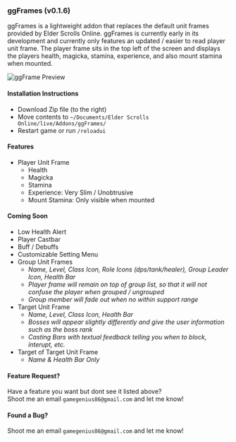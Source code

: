 ### ggFrames (v0.1.6)

ggFrames is a lightweight addon that replaces the default unit frames provided by Elder Scrolls Online.  ggFrames is currently early in its development and currently only features an updated / easier to read player unit frame.  The player frame sits in the top left of the screen and displays the players health, magicka, stamina, experience, and also mount stamina when mounted.

![ggFrame Preview](https://dl.dropboxusercontent.com/u/37456777/ggFrame.jpg "ggFrame Preview")

#### Installation Instructions

- Download Zip file (to the right)
- Move contents to `~/Documents/Elder Scrolls Online/live/Addons/ggFrames/`
- Restart game or run `/reloadui`

#### Features

- Player Unit Frame
  - Health
  - Magicka
  - Stamina
  - Experience: Very Slim / Unobtrusive
  - Mount Stamina: Only visible when mounted

#### Coming Soon

- Low Health Alert
- Player Castbar
- Buff / Debuffs
- Customizable Setting Menu
- Group Unit Frames
  - *Name, Level, Class Icon, Role Icons (dps/tank/healer), Group Leader Icon, Health Bar*
  - *Player frame will remain on top of group list, so that it will not confuse the player when grouped / ungrouped*
  - *Group member will fade out when no within support range*
- Target Unit Frame
  - *Name, Level, Class Icon, Health Bar*
  - *Bosses will appear slightly differently and give the user information such as the boss rank*
  - *Casting Bars with textual feedback telling you when to block, interupt, etc.*
- Target of Target Unit Frame
  - *Name & Health Bar Only*

#### Feature Request?

Have a feature you want but dont see it listed above?  
Shoot me an email `gamegenius86@gmail.com` and let me know!

#### Found a Bug?

Shoot me an email `gamegenius86@gmail.com` and let me know!